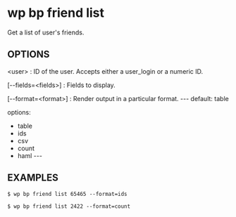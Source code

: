 #	wp bp friend list

Get a list of user's friends.

## OPTIONS

&lt;user&gt;
: ID of the user. Accepts either a user_login or a numeric ID.

[--fields=&lt;fields&gt;]
: Fields to display.

[--format=&lt;format&gt;]
: Render output in a particular format.
\---
default: table

options:
  - table
  - ids
  - csv
  - count
  - haml
\---

## EXAMPLES

    $ wp bp friend list 65465 --format=ids

    $ wp bp friend list 2422 --format=count
